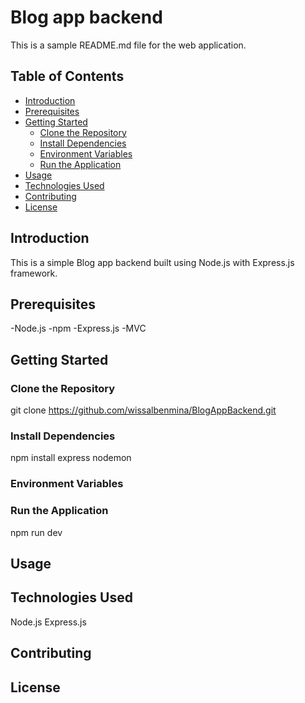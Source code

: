 # Blog app backend

This is a sample README.md file for the web application. 

## Table of Contents

- [Introduction](#introduction)
- [Prerequisites](#prerequisites)
- [Getting Started](#getting-started)
  - [Clone the Repository](#clone-repository)
  - [Install Dependencies](#install-dependencies)
  - [Environment Variables](#environment-variables)
  - [Run the Application](#run-application)
- [Usage](#usage)
- [Technologies Used](#technologies-used)
- [Contributing](#contributing)
- [License](#license)

## Introduction

This is a simple Blog app backend built using Node.js with Express.js framework.

## Prerequisites
-Node.js
-npm
-Express.js
-MVC
## Getting Started

### Clone the Repository

git clone https://github.com/wissalbenmina/BlogAppBackend.git

### Install Dependencies

npm install express nodemon

### Environment Variables



### Run the Application

npm run dev

## Usage



## Technologies Used

Node.js
Express.js

## Contributing



## License




 
